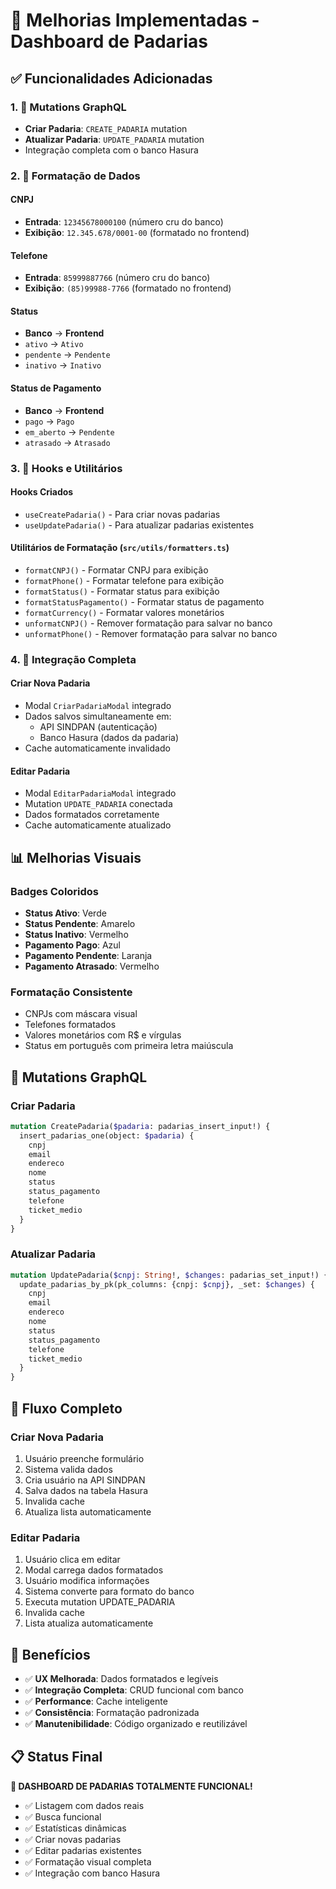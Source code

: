 # 🚀 Melhorias Implementadas - Dashboard de Padarias

## ✅ **Funcionalidades Adicionadas**

### 1. 🔄 **Mutations GraphQL**
- **Criar Padaria**: `CREATE_PADARIA` mutation
- **Atualizar Padaria**: `UPDATE_PADARIA` mutation
- Integração completa com o banco Hasura

### 2. 🎨 **Formatação de Dados**

#### CNPJ
- **Entrada**: `12345678000100` (número cru do banco)
- **Exibição**: `12.345.678/0001-00` (formatado no frontend)

#### Telefone
- **Entrada**: `85999887766` (número cru do banco)
- **Exibição**: `(85)99988-7766` (formatado no frontend)

#### Status
- **Banco** → **Frontend**
- `ativo` → `Ativo`
- `pendente` → `Pendente`
- `inativo` → `Inativo`

#### Status de Pagamento
- **Banco** → **Frontend**
- `pago` → `Pago`
- `em_aberto` → `Pendente`
- `atrasado` → `Atrasado`

### 3. 🔧 **Hooks e Utilitários**

#### Hooks Criados
- `useCreatePadaria()` - Para criar novas padarias
- `useUpdatePadaria()` - Para atualizar padarias existentes

#### Utilitários de Formatação (`src/utils/formatters.ts`)
- `formatCNPJ()` - Formatar CNPJ para exibição
- `formatPhone()` - Formatar telefone para exibição
- `formatStatus()` - Formatar status para exibição
- `formatStatusPagamento()` - Formatar status de pagamento
- `formatCurrency()` - Formatar valores monetários
- `unformatCNPJ()` - Remover formatação para salvar no banco
- `unformatPhone()` - Remover formatação para salvar no banco

### 4. 🔄 **Integração Completa**

#### Criar Nova Padaria
- Modal `CriarPadariaModal` integrado
- Dados salvos simultaneamente em:
  - API SINDPAN (autenticação)
  - Banco Hasura (dados da padaria)
- Cache automaticamente invalidado

#### Editar Padaria
- Modal `EditarPadariaModal` integrado
- Mutation `UPDATE_PADARIA` conectada
- Dados formatados corretamente
- Cache automaticamente atualizado

## 📊 **Melhorias Visuais**

### Badges Coloridos
- **Status Ativo**: Verde
- **Status Pendente**: Amarelo
- **Status Inativo**: Vermelho
- **Pagamento Pago**: Azul
- **Pagamento Pendente**: Laranja
- **Pagamento Atrasado**: Vermelho

### Formatação Consistente
- CNPJs com máscara visual
- Telefones formatados
- Valores monetários com R$ e vírgulas
- Status em português com primeira letra maiúscula

## 🔧 **Mutations GraphQL**

### Criar Padaria
```graphql
mutation CreatePadaria($padaria: padarias_insert_input!) {
  insert_padarias_one(object: $padaria) {
    cnpj
    email
    endereco
    nome
    status
    status_pagamento
    telefone
    ticket_medio
  }
}
```

### Atualizar Padaria
```graphql
mutation UpdatePadaria($cnpj: String!, $changes: padarias_set_input!) {
  update_padarias_by_pk(pk_columns: {cnpj: $cnpj}, _set: $changes) {
    cnpj
    email
    endereco
    nome
    status
    status_pagamento
    telefone
    ticket_medio
  }
}
```

## 🎯 **Fluxo Completo**

### Criar Nova Padaria
1. Usuário preenche formulário
2. Sistema valida dados
3. Cria usuário na API SINDPAN
4. Salva dados na tabela Hasura
5. Invalida cache
6. Atualiza lista automaticamente

### Editar Padaria
1. Usuário clica em editar
2. Modal carrega dados formatados
3. Usuário modifica informações
4. Sistema converte para formato do banco
5. Executa mutation UPDATE_PADARIA
6. Invalida cache
7. Lista atualiza automaticamente

## 🚀 **Benefícios**

- ✅ **UX Melhorada**: Dados formatados e legíveis
- ✅ **Integração Completa**: CRUD funcional com banco
- ✅ **Performance**: Cache inteligente
- ✅ **Consistência**: Formatação padronizada
- ✅ **Manutenibilidade**: Código organizado e reutilizável

## 📋 **Status Final**

**🎉 DASHBOARD DE PADARIAS TOTALMENTE FUNCIONAL!**

- ✅ Listagem com dados reais
- ✅ Busca funcional
- ✅ Estatísticas dinâmicas
- ✅ Criar novas padarias
- ✅ Editar padarias existentes
- ✅ Formatação visual completa
- ✅ Integração com banco Hasura

